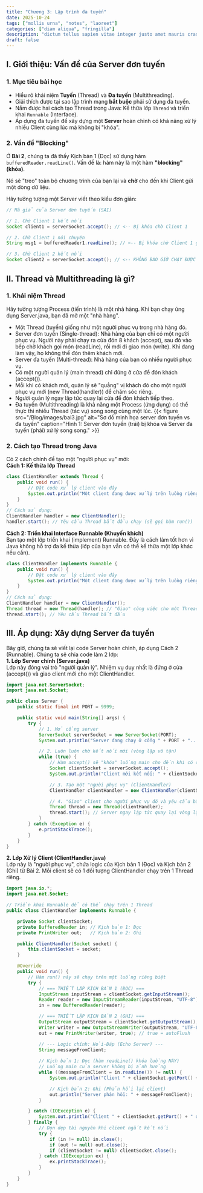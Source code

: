 ```yaml
---
title: "Chương 3: Lập trình đa tuyến"
date: 2025-10-24
tags: ["mollis urna", "notes", "laoreet"]
categories: ["diam aliqua", "fringilla"]
description: "dictum tellus sapien vitae integer justo amet mauris cras bolestie sollicitudin dignissim"
draft: false
---
```


## I. Giới thiệu: Vấn đề của Server đơn tuyến

### 1. Mục tiêu bài học
* Hiểu rõ khái niệm **Tuyến** (Thread) và **Đa tuyến** (Multithreading).
* Giải thích được tại sao lập trình mạng **bắt buộc** phải sử dụng đa tuyến.
* Nắm được hai cách tạo Thread trong Java: Kế thừa lớp `Thread` và triển khai `Runnable` (Interface).
* Áp dụng đa tuyến để xây dựng một **Server** hoàn chỉnh có khả năng xử lý nhiều Client cùng lúc mà không bị "khóa".

### 2. Vấn đề "Blocking"
Ở **Bài 2**, chúng ta đã thấy Kịch bản 1 (Đọc) sử dụng hàm `bufferedReader.readLine()`. Vấn đề là: hàm này là một hàm **"blocking" (khóa)**.

Nó sẽ "treo" toàn bộ chương trình của bạn lại và **chờ** cho đến khi Client gửi một dòng dữ liệu.

Hãy tưởng tượng một Server viết theo kiểu đơn giản:
```java
// Mã giả của Server đơn tuyến (SAI)

// 1. Chờ Client 1 kết nối
Socket client1 = serverSocket.accept(); // <-- Bị khóa chờ Client 1

// 2. Chờ Client 1 nói chuyện
String msg1 = bufferedReader1.readLine(); // <-- Bị khóa chờ Client 1 gửi tin

// 3. Chờ Client 2 kết nối
Socket client2 = serverSocket.accept(); // <-- KHÔNG BAO GIỜ CHẠY ĐƯỢC
```
## II. Thread và Multithreading là gì?
### 1. Khái niệm Thread
Hãy tưởng tượng Process (tiến trình) là một nhà hàng. Khi bạn chạy ứng dụng Server.java, bạn đã mở một "nhà hàng".
* Một Thread (tuyến) giống như một người phục vụ trong nhà hàng đó.
* Server đơn tuyến (Single-thread): Nhà hàng của bạn chỉ có một người phục vụ. Người này phải chạy ra cửa đón 8   khách (accept), sau đó vào bếp chờ khách gọi món (readLine), rồi mới đi giao món (write). Khi đang làm vậy, họ không thể đón thêm khách mới.
* Server đa tuyến (Multi-thread): Nhà hàng của bạn có nhiều người phục vụ.
* Có một người quản lý (main thread) chỉ đứng ở cửa để đón khách (accept()).
* Mỗi khi có khách mới, quản lý sẽ "quẳng" vị khách đó cho một người phục vụ mới (new Thread(handler)) để chăm sóc riêng.
* Người quản lý ngay lập tức quay lại cửa để đón khách tiếp theo.
* Đa tuyến (Multithreading) là khả năng một Process (ứng dụng) có thể thực thi nhiều Thread (tác vụ) song song cùng một lúc.
{{< figure src="/Blog/images/bai3.jpg" alt="Sơ đồ minh họa server đơn tuyến vs đa tuyến" caption="Hình 1: Server đơn tuyến (trái) bị khóa và Server đa tuyến (phải) xử lý song song." >}}
### 2. Cách tạo Thread trong Java
Có 2 cách chính để tạo một "người phục vụ" mới:  
**Cách 1: Kế thừa lớp Thread**
```java
class ClientHandler extends Thread {
    public void run() {
        // Đặt code xử lý client vào đây
        System.out.println("Một client đang được xử lý trên luồng riêng!");
    }
}
// Cách sử dụng:
ClientHandler handler = new ClientHandler();
handler.start(); // Yêu cầu Thread bắt đầu chạy (sẽ gọi hàm run())
```
**Cách 2: Triển khai Interface Runnable (Khuyến khích)**  
Bạn tạo một lớp triển khai (implement) Runnable. Đây là cách làm tốt hơn vì Java không hỗ trợ đa kế thừa (lớp của bạn vẫn có thể kế thừa một lớp khác nếu cần).
```java
class ClientHandler implements Runnable {
    public void run() {
        // Đặt code xử lý client vào đây
        System.out.println("Một client đang được xử lý trên luồng riêng!");
    }
}
// Cách sử dụng:
ClientHandler handler = new ClientHandler();
Thread thread = new Thread(handler); // "Giao" công việc cho một Thread
thread.start(); // Yêu cầu Thread bắt đầu
```
## III. Áp dụng: Xây dựng Server đa tuyến
Bây giờ, chúng ta sẽ viết lại code Server hoàn chỉnh, áp dụng Cách 2 (Runnable). Chúng ta sẽ chia code làm 2 lớp:  
**1. Lớp Server chính (Server.java)**  
Lớp này đóng vai trò "người quản lý". Nhiệm vụ duy nhất là đứng ở cửa (accept()) và giao client mới cho một ClientHandler.
```java
import java.net.ServerSocket;
import java.net.Socket;

public class Server {
    public static final int PORT = 9999;

    public static void main(String[] args) {
        try {
            // 1. Mở cổng server
            ServerSocket serverSocket = new ServerSocket(PORT);
            System.out.println("Server đang chạy ở cổng " + PORT + "...");

            // 2. Luôn luôn chờ kết nối mới (vòng lặp vô tận)
            while (true) {
                // Hàm accept() sẽ "khóa" luồng main cho đến khi có client
                Socket clientSocket = serverSocket.accept();
                System.out.println("Client mới kết nối: " + clientSocket.getInetAddress());

                // 3. Tạo một "người phục vụ" (ClientHandler)
                ClientHandler clientHandler = new ClientHandler(clientSocket);

                // 4. "Giao" client cho người phục vụ đó và yêu cầu bắt đầu
                Thread thread = new Thread(clientHandler);
                thread.start(); // Server ngay lập tức quay lại vòng lặp để chờ client tiếp theo
            }
        } catch (Exception e) {
            e.printStackTrace();
        }
    }
}
```
**2. Lớp Xử lý Client (ClientHandler.java)**  
Lớp này là "người phục vụ", chứa logic của Kịch bản 1 (Đọc) và Kịch bản 2 (Ghi) từ Bài 2. Mỗi client sẽ có 1 đối tượng ClientHandler chạy trên 1 Thread riêng.
```java
import java.io.*;
import java.net.Socket;

// Triển khai Runnable để có thể chạy trên 1 Thread
public class ClientHandler implements Runnable {

    private Socket clientSocket;
    private BufferedReader in; // Kịch bản 1: Đọc
    private PrintWriter out;   // Kịch bản 2: Ghi

    public ClientHandler(Socket socket) {
        this.clientSocket = socket;
    }

    @Override
    public void run() {
        // Hàm run() này sẽ chạy trên một luồng riêng biệt
        try {
            // === THIẾT LẬP KỊCH BẢN 1 (ĐỌC) ===
            InputStream inputStream = clientSocket.getInputStream();
            Reader reader = new InputStreamReader(inputStream, "UTF-8");
            in = new BufferedReader(reader);

            // === THIẾT LẬP KỊCH BẢN 2 (GHI) ===
            OutputStream outputStream = clientSocket.getOutputStream();
            Writer writer = new OutputStreamWriter(outputStream, "UTF-8");
            out = new PrintWriter(writer, true); // true = autoFlush

            // --- Logic chính: Hỏi-Đáp (Echo Server) ---
            String messageFromClient;
            
            // Kịch bản 1: Đọc (hàm readLine() khóa luồng NÀY)
            // Luồng main của server không bị ảnh hưởng
            while ((messageFromClient = in.readLine()) != null) {
                System.out.println("Client " + clientSocket.getPort() + " nói: " + messageFromClient);

                // Kịch bản 2: Ghi (Phản hồi lại client)
                out.println("Server phản hồi: " + messageFromClient);
            }

        } catch (IOException e) {
            System.out.println("Client " + clientSocket.getPort() + " đã ngắt kết nối.");
        } finally {
            // Dọn dẹp tài nguyên khi client ngắt kết nối
            try {
                if (in != null) in.close();
                if (out != null) out.close();
                if (clientSocket != null) clientSocket.close();
            } catch (IOException ex) {
                ex.printStackTrace();
            }
        }
    }
}
```